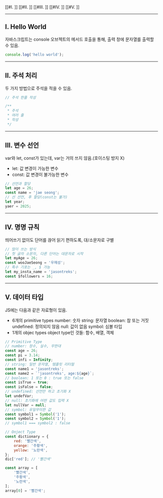 
[[#I. ]]
[[#II. ]]
[[#III. ]]
[[#IV. ]]
[[#V. ]]

---

## I. Hello World
자바스크립트는 console 오브젝트의 메서드 호출을 통해, 출력 창에 문자열를 출력할 수 있음.
```javascript
console.log('hello world');
```

---

## II. 주석 처리
두 가지 방법으로 주석을 적을 수 있음.
```javascript
// 주석 한줄 작성

/**
 * 주석
 * 여러 줄
 * 작성
 */
```

---

## III. 변수 선언
var와 let, const가 있는데, var는 거의 쓰지 않음.(호이스팅 방지 X)
- let: 값 변경이 가능한 변수
- const: 값 변경이 불가능한 변수
```javascript
// 선언과 할당
let age = 26;
const name = 'jae seong';
// 선 선언, 후 할당(const는 불가)
let year;
yaer = 2025;
```

---

## IV. 명명 규칙
띄어쓰기 없이도 단어를 끊어 읽기 편하도록, 대/소문자로 구별
```javascript
// 많이 쓰는 방식
// 첫 글자 소문자, 다른 단어는 대문자로 시작
let myAge = 26;
const wooJaeSeong = '우재성';
// 특수 기호는 _, $ 가능
let my_insta_name = 'jasontreks';
const $followers = 16;
```

---

## V. 데이터 타입
JS에는 다음과 같은 자료형이 있음.
- 6개의 primitive types
number: 숫자
string: 문자열
boolean: 참 또는 거짓
undefined: 정의되지 않음
null: 값이 없음
symbol: 심볼 타입
- 1개의 objec types
object type인 것들: 함수, 배열, 객체

```javascript
// Primitive Type
// number: 정수, 실수, 무한대
const age = 26;
const pi = 3.14;
const infi = Infinity;
// string: 일반 문자열, 템플릿 리터럴
const name1 = 'jasontreks';
const name2 = `'jasontreks', age:${age}`;
// boolean: 1 또는 0 : true 또는 false 
const isTrue = true;
const isFalse = false;
// undefined: 선언만 하고 초기화 X
let undefVar;
// null: 초기화에 어떤 값도 입력 X
let nullVar = null;
// symbol: 유일무이한 값
const symbol1 = Symbol('1');
const symbol2 = Symbol('1');
// symbol1 === symbol2 : false

// Onject Type
const dictionary = {
	red: '빨간색',
	orange: '주황색',
	yellow: '노란색',
};
dic['red']; // '빨간색'

const array = [
	'빨간색',
	'주황색',
	'노란색',
];
array[0] = '빨간색';

```
